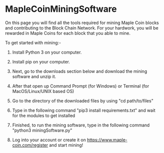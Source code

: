 # MapleCoinMiningSoftware

On this page you will find all the tools required for mining Maple Coin blocks and contributing to the Block Chain Network. For your hardwork, you will be rewarded in Maple Coins for each block that you able to mine.

To get started with mining:-

1) Install Python 3 on your computer. 

2) Install pip on your computer. 

2) Next, go to the downloads section below and download the mining software and unzip it. 

3) After that open up Command Prompt (for Windows) or Terminal (for MacOS/Linux/UNIX based OS) 

3) Go to the directory of the downloaded files by using "cd path/to/files"

4) Type in the following command "pip3 install requirements.txt" and wait for the modules to get installed 

5) Finished, to run the mining software, type in the following command "python3 miningSoftware.py"

7) Log into your account or create it on https://www.maple-coin.com/register and start mining!
